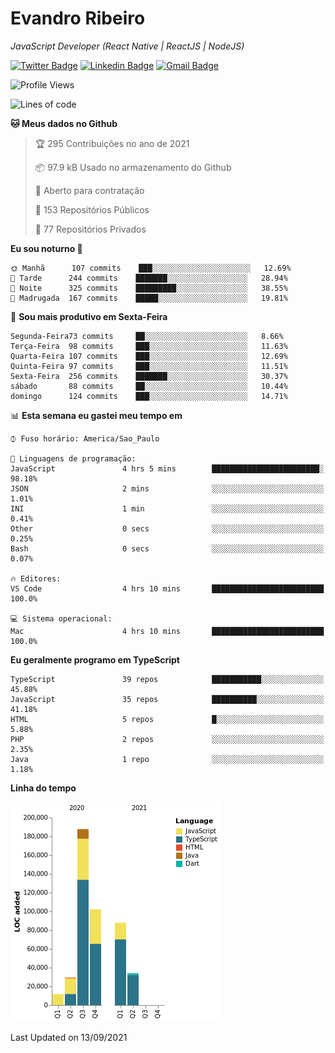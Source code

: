 # Evandro **Ribeiro**

*JavaScript Developer (React Native | ReactJS | NodeJS)*

[![Twitter Badge](https://img.shields.io/badge/-@ribeiroevandro-201B2D?style=flat-square&labelColor=201B2D&logo=twitter&logoColor=white&link=https://twitter.com/ribeiroevandro)](https://twitter.com/ribeiroevandro) 
[![Linkedin Badge](https://img.shields.io/badge/-Evandro%20Ribeiro-201B2D?style=flat-square&logo=Linkedin&logoColor=white&link=https://www.linkedin.com/in/ribeiroevandro)](https://www.linkedin.com/in/ribeiroevandro) 
[![Gmail Badge](https://img.shields.io/badge/-oi@ribeiroevandro.com.br-201B2D?style=flat-square&logo=Gmail&logoColor=white&link=mailto:oi@ribeiroevandro.com.br)](mailto:oi@ribeiroevandro.com.br)


<!--START_SECTION:waka-->
![Profile Views](http://img.shields.io/badge/Visualizac%C3%B5es%20do%20perfil-0-blue)

![Lines of code](https://img.shields.io/badge/Desde%20o%20Hello%20World%20eu%20escrevi-452959%20linhas%20de%20c%C3%B3digo-blue)

**🐱 Meus dados no Github** 

> 🏆 295 Contribuições no ano de 2021
 > 
> 📦 97.9 kB Usado no armazenamento do Github 
 > 
> 💼 Aberto para contratação
 > 
> 📜 153 Repositórios Públicos 
 > 
> 🔑 77 Repositórios Privados  
 > 
**Eu sou noturno 🦉** 

```text
🌞 Manhã      107 commits    ███░░░░░░░░░░░░░░░░░░░░░░   12.69% 
🌆 Tarde      244 commits    ███████░░░░░░░░░░░░░░░░░░   28.94% 
🌃 Noite      325 commits    █████████░░░░░░░░░░░░░░░░   38.55% 
🌙 Madrugada  167 commits    █████░░░░░░░░░░░░░░░░░░░░   19.81%

```
📅 **Sou mais produtivo em Sexta-Feira** 

```text
Segunda-Feira73 commits     ██░░░░░░░░░░░░░░░░░░░░░░░   8.66% 
Terça-Feira  98 commits     ███░░░░░░░░░░░░░░░░░░░░░░   11.63% 
Quarta-Feira 107 commits    ███░░░░░░░░░░░░░░░░░░░░░░   12.69% 
Quinta-Feira 97 commits     ███░░░░░░░░░░░░░░░░░░░░░░   11.51% 
Sexta-Feira  256 commits    ███████░░░░░░░░░░░░░░░░░░   30.37% 
sábado       88 commits     ██░░░░░░░░░░░░░░░░░░░░░░░   10.44% 
domingo      124 commits    ███░░░░░░░░░░░░░░░░░░░░░░   14.71%

```


📊 **Esta semana eu gastei meu tempo em** 

```text
⌚︎ Fuso horário: America/Sao_Paulo

💬 Linguagens de programação: 
JavaScript               4 hrs 5 mins        ████████████████████████░   98.18% 
JSON                     2 mins              ░░░░░░░░░░░░░░░░░░░░░░░░░   1.01% 
INI                      1 min               ░░░░░░░░░░░░░░░░░░░░░░░░░   0.41% 
Other                    0 secs              ░░░░░░░░░░░░░░░░░░░░░░░░░   0.25% 
Bash                     0 secs              ░░░░░░░░░░░░░░░░░░░░░░░░░   0.07%

🔥 Editores: 
VS Code                  4 hrs 10 mins       █████████████████████████   100.0%

💻 Sistema operacional: 
Mac                      4 hrs 10 mins       █████████████████████████   100.0%

```

**Eu geralmente programo em TypeScript** 

```text
TypeScript               39 repos            ███████████░░░░░░░░░░░░░░   45.88% 
JavaScript               35 repos            ██████████░░░░░░░░░░░░░░░   41.18% 
HTML                     5 repos             █░░░░░░░░░░░░░░░░░░░░░░░░   5.88% 
PHP                      2 repos             ░░░░░░░░░░░░░░░░░░░░░░░░░   2.35% 
Java                     1 repo              ░░░░░░░░░░░░░░░░░░░░░░░░░   1.18%

```


**Linha do tempo**

![Chart not found](https://raw.githubusercontent.com/ribeiroevandro/ribeiroevandro/master/charts/bar_graph.png) 


 Last Updated on 13/09/2021
<!--END_SECTION:waka-->
